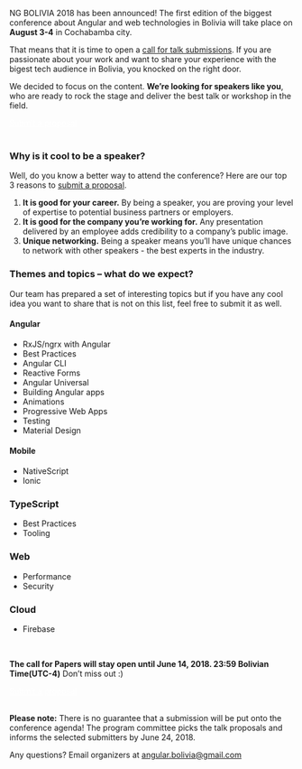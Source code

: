 
NG BOLIVIA 2018 has been announced! The first edition of the biggest conference about Angular and web technologies in Bolivia will take place on **August 3-4** in Cochabamba city.

That means that it is time to open a [call for talk submissions](https://goo.gl/forms/uXwYKchtKoFSldcy2). If you are passionate about your work and want to share your experience with the bigest tech audience in Bolivia, you knocked on the right door.


We decided to focus on the content. **We’re looking for speakers like you**, who are ready to rock the stage and deliver the best talk or workshop in the field.
<div class="text-center">
<a href="https://goo.gl/forms/uXwYKchtKoFSldcy2" target="_blank" class="style-scope header-content" style="color: white; ">
  <paper-button class="primary style-scope header-content x-scope paper-button-0" raised="" role="button" tabindex="0" animated="" aria-disabled="false" elevation="1">Submit a proposal</paper-button>
</a>
</div>

<br/>

### Why is it cool to be a speaker?

Well, do you know a better way to attend the conference? Here are our top 3 reasons to [submit a proposal](https://goo.gl/forms/uXwYKchtKoFSldcy2).

1. **It is good for your career.** By being a speaker, you are proving your level of expertise to potential business partners or employers.
2. **It is good for the company you’re working for.** Any presentation delivered by an employee adds credibility to a company’s public image.
3. **Unique networking.** Being a speaker means you’ll have unique chances to network with other speakers - the best experts in the industry.

### Themes and topics – what do we expect?

Our team has prepared a set of interesting topics but if you have any cool idea you want to share that is not on this list, feel free to submit it as well.

#### Angular
* RxJS/ngrx with Angular
* Best Practices
* Angular CLI
* Reactive Forms
* Angular Universal
* Building Angular apps
* Animations
* Progressive Web Apps
* Testing
* Material Design

#### Mobile
* NativeScript
* Ionic

### TypeScript
* Best Practices
* Tooling

### Web
* Performance
* Security

### Cloud
* Firebase


<br/>

**The call for Papers will stay open until June 14, 2018. 23:59 Bolivian Time(UTC-4)** Don’t miss out :)

<div class="text-center">
<a href="https://goo.gl/forms/uXwYKchtKoFSldcy2" target="_blank" class="style-scope header-content" style="color: white; ">
  <paper-button class="primary style-scope header-content x-scope paper-button-0" raised="" role="button" tabindex="0" animated="" aria-disabled="false" elevation="1">Submit a proposal</paper-button>
</a>
</div>
<br/>

**Please note:** There is no guarantee that a submission will be put onto the conference agenda! The program committee picks the talk proposals and informs the selected submitters by June 24, 2018.

Any questions? Email organizers at [angular.bolivia@gmail.com](mailto:angular.bolivia@gmail.com)



